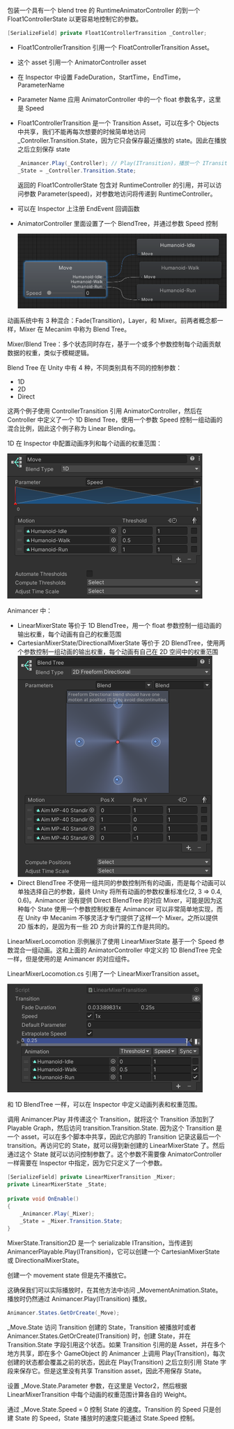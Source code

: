 包装一个具有一个 blend tree 的 RuntimeAnimatorController 的到一个 Float1ControllerState 以更容易地控制它的参数。

```C#
[SerializeField] private Float1ControllerTransition _Controller;
```

- Float1ControllerTransition 引用一个 FloatControllerTransition Asset。
- 这个 asset 引用一个 AnimatorController asset
- 在 Inspector 中设置 FadeDuration，StartTime，EndTime，ParameterName
- Parameter Name 应用 AnimatorController 中的一个 float 参数名字，这里是 Speed
- Float1ControllerTransition 是一个 Transition Asset，可以在多个 Objects 中共享，我们不能再每次想要的时候简单地访问 _Controller.Transition.State，因为它只会保存最近播放的 state。因此在播放之后立刻保存 state
  ```C#
  _Animancer.Play(_Controller); // Play(ITransition)，播放一个 ITransition
  _State = _Controller.Transition.State;
  ```
  返回的 Float1ControllerState 包含对 RuntimeController 的引用，并可以访问参数 Parameter(speed)，对参数地访问将传递到 RuntimeController。
- 可以在 Inspector 上注册 EndEvent 回调函数
- AnimatorController 里面设置了一个 BlendTree，并通过参数 Speed 控制

  ![Float1ControllerBlendTree](../Image/Float1ControllerBlendTree.png)

动画系统中有 3 种混合：Fade(Transition)，Layer，和 Mixer。前两者概念都一样，Mixer 在 Mecanim 中称为 Blend Tree。

Mixer/Blend Tree：多个状态同时存在，基于一个或多个参数控制每个动画贡献数据的权重，类似于模糊逻辑。

Blend Tree 在 Unity 中有 4 种，不同类别具有不同的控制参数：

- 1D
- 2D
- Direct

这两个例子使用 ControllerTransition 引用 AnimatorController，然后在 Controller 中定义了一个 1D Blend Tree，使用一个参数 Speed 控制一组动画的混合比例，因此这个例子称为 Linear Blending。

1D 在 Inspector 中配置动画序列和每个动画的权重范围：

![BlendTree1DInspector](../Image/BlendTree1DInspector.png)

Animancer 中：
- LinearMixerState 等价于 1D BlendTree，用一个 float 参数控制一组动画的输出权重，每个动画有自己的权重范围
- CartesianMixerState/DirectionalMixerState 等价于 2D BlendTree，使用两个参数控制一组动画的输出权重，每个动画有自己在 2D 空间中的权重范围
  ![BlendTree2DInspector](../Image/BlendTree2DInspector.png)
- Direct BlendTree 不使用一组共同的参数控制所有的动画，而是每个动画可以单独选择自己的参数，最终 Unity 将所有动画的参数权重标准化(2, 3 => 0.4, 0.6)。Animancer 没有提供 Direct BlendTree 的对应 Mixer，可能是因为这种每个 State 使用一个参数控制权重在 Animancer 可以非常简单地实现，而在 Unity 中 Mecanim 不够灵活才专门提供了这样一个 Mixer。之所以提供 2D 版本的，是因为有一些 2D 方向计算的工作是共同的。

LinearMixerLocomotion 示例展示了使用 LinearMixerState 基于一个 Speed 参数混合一组动画。这和上面的 AnimatorController 中定义的 1D BlendTree 完全一样，但是使用的是 Animancer 的对应组件。

LinearMixerLocomotion.cs 引用了一个 LinearMixerTransition asset。

![LinearMixerTransition](../Image/LinearMixerTransition.png)

和 1D BlendTree 一样，可以在 Inspector 中定义动画列表和权重范围。

调用 Animancer.Play 并传递这个 Transition，就将这个 Transition 添加到了 Playable Graph，然后访问 transition.Transition.State. 因为这个 Transition 是一个 asset，可以在多个脚本中共享，因此它内部的 Transition 记录这最后一个 transition。再访问它的 State，就可以得到新创建的 LinearMixerState 了。然后通过这个 State 就可以访问控制参数了。这个参数不需要像 AnimatorController 一样需要在 Inspector 中指定，因为它只定义了一个参数。

```C#
[SerializeField] private LinearMixerTransition _Mixer;
private LinearMixerState _State;

private void OnEnable()
{
    _Animancer.Play(_Mixer);
    _State = _Mixer.Transition.State;
}
```

MixerState.Transition2D 是一个 serializable ITransition，当传递到AnimancerPlayable.Play(ITransition)，它可以创建一个 CartesianMixerState 或 DirectionalMixerState。

创建一个 movement state 但是先不播放它。

这确保我们可以实际播放时，在其他方法中访问 _MovementAnimation.State。播放时仍然通过 Animancer.Play(ITransition) 播放。

```C#
Animancer.States.GetOrCreate(_Move);
```

_Move.State 访问 Transition 创建的 State，Transition 被播放时或者 Animancer.States.GetOrCreate(ITransition) 时，创建 State，并在 Transition.State 字段引用这个状态。如果 Transition 引用的是 Asset，并在多个地方共享，即在多个 GameObject 的 Animancer 上调用 Play(Transition)，每次创建的状态都会覆盖之前的状态，因此在 Play(Transition) 之后立刻引用 State 字段来保存它。但是这里没有共享 Transition asset，因此不用保存 State。

设置 _Move.State.Parameter 参数，在这里是 Vector2，然后根据 LinearMixerTransition 中每个动画的权重范围计算各自的 Weight。

通过 _Move.State.Speed = 0 控制 State 的速度。Transition 的 Speed 只是创建 State 的 Speed，State 播放时的速度只能通过 State.Speed 控制。
